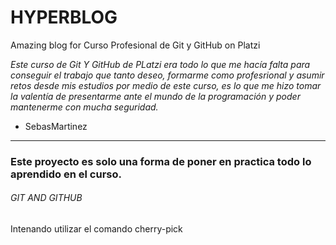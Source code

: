 # HYPERBLOG 
  
Amazing blog for Curso Profesional de Git y GitHub on Platzi

*Este curso de Git Y GitHub de PLatzi era todo lo que me hacía falta para conseguir el trabajo que tanto deseo, formarme como profesrional y asumir retos desde mis estudios por medio de este curso, es lo que me hizo tomar la valentía de presentarme ante el mundo de la programación y poder mantenerme con mucha seguridad.*

- SebasMartinez 


------------

### Este proyecto es solo una forma de poner en practica todo lo aprendido en el curso. 

###### GIT AND GITHUB 

Intenando utilizar el comando cherry-pick